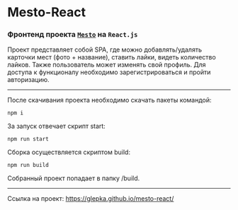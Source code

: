 # Mesto-React
### Фронтенд проекта [`Mesto`](https://glepka.github.io/mesto/) на `React.js`
Проект представляет собой SPA, где можно добавлять/удалять карточки мест (фото + название), ставить лайки, видеть количество лайков. Также пользователь может изменять свой профиль. Для доступа к функционалу необходимо зарегистрироваться и пройти авторизацию.

---

После скачивания проекта необходимо скачать пакеты командой:
```
npm i
```
За запуск отвечает скрипт start:
```
npm run start
```
Сборка осуществляется скриптом build:
```
npm run build
```
Собранный проект попадает в папку /build.

---
Ссылка на проект: https://glepka.github.io/mesto-react/ 
